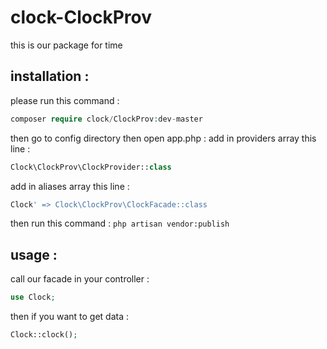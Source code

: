 # clock-ClockProv
this is our package for time
## installation :
please run this command : 
```php
composer require clock/ClockProv:dev-master
```
then go to config directory then open app.php : 
add in providers array this line : 
```php
Clock\ClockProv\ClockProvider::class
```
 add in aliases array this line : 
```php
Clock' => Clock\ClockProv\ClockFacade::class
``` 
then run this command :
`php artisan vendor:publish`
## usage : 
call our facade in your controller : 
```php 
use Clock;
```
then if you want to get data : 
 ```php
 Clock::clock();
 ```
